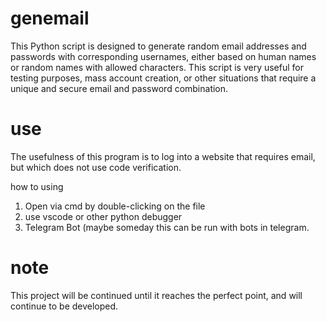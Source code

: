 # genemail
This Python script is designed to generate random email addresses and passwords with corresponding usernames, either based on human names or random names with allowed characters. This script is very useful for testing purposes, mass account creation, or other situations that require a unique and secure email and password combination.

# use
The usefulness of this program is to log into a website that requires email, but which does not use code verification.

how to using

1. Open via cmd by double-clicking on the file
2. use vscode or other python debugger
3. Telegram Bot (maybe someday this can be run with bots in telegram.


# note 
This project will be continued until it reaches the perfect point, and will continue to be developed.
